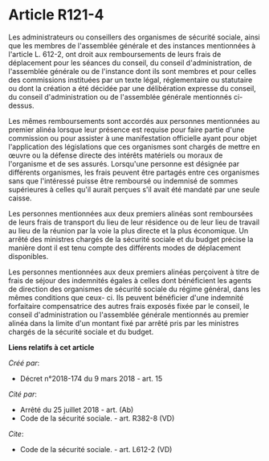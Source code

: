 # Article R121-4

Les administrateurs ou conseillers des organismes de sécurité sociale, ainsi que les membres de l'assemblée générale et des
instances mentionnées à l'article L. 612-2, ont droit aux remboursements de leurs frais de déplacement pour les séances du
conseil, du conseil d'administration, de l'assemblée générale ou de l'instance dont ils sont membres et pour celles des
commissions instituées par un texte légal, réglementaire ou statutaire ou dont la création a été décidée par une délibération
expresse du conseil, du conseil d'administration ou de l'assemblée générale mentionnés ci-dessus. 

Les mêmes remboursements sont accordés aux personnes mentionnées au premier alinéa lorsque leur présence est requise pour
faire partie d'une commission ou pour assister à une manifestation officielle ayant pour objet l'application des législations
que ces organismes sont chargés de mettre en œuvre ou la défense directe des intérêts matériels ou moraux de l'organisme et
de ses assurés. Lorsqu'une personne est désignée par différents organismes, les frais peuvent être partagés entre ces
organismes sans que l'intéressé puisse être remboursé ou indemnisé de sommes supérieures à celles qu'il aurait perçues s'il
avait été mandaté par une seule caisse. 

Les personnes mentionnées aux deux premiers alinéas sont remboursées de leurs frais de transport du lieu de leur résidence ou
de leur lieu de travail au lieu de la réunion par la voie la plus directe et la plus économique. Un arrêté des ministres
chargés de la sécurité sociale et du budget précise la manière dont il est tenu compte des différents modes de déplacement
disponibles. 

Les personnes mentionnées aux deux premiers alinéas perçoivent à titre de frais de séjour des indemnités égales à celles dont
bénéficient les agents de direction des organismes de sécurité sociale du régime général, dans les mêmes conditions que ceux-
ci. Ils peuvent bénéficier d'une indemnité forfaitaire compensatrice des autres frais exposés fixée par le conseil, le
conseil d'administration ou l'assemblée générale mentionnés au premier alinéa dans la limite d'un montant fixé par arrêté
pris par les ministres chargés de la sécurité sociale et du budget.

**Liens relatifs à cet article**

_Créé par_:

  - Décret n°2018-174 du 9 mars 2018 - art. 15

_Cité par_:

  - Arrêté du 25 juillet 2018 - art. (Ab)
  - Code de la sécurité sociale. - art. R382-8 (VD)

_Cite_:

  - Code de la sécurité sociale. - art. L612-2 (VD)
